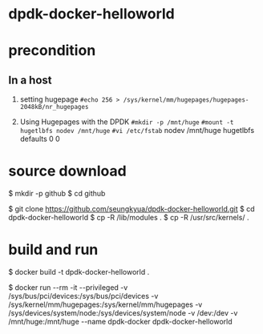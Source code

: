 # dpdk-docker-helloworld

precondition
================================
## In a host

1. setting hugepage
  `#echo 256 > /sys/kernel/mm/hugepages/hugepages-2048kB/nr_hugepages`

2. Using Hugepages with the DPDK
  `#mkdir -p /mnt/huge`
  `#mount -t hugetlbfs nodev /mnt/huge`
  `#vi /etc/fstab`
   nodev /mnt/huge hugetlbfs defaults 0 0

source download
=================================

$ mkdir -p github
$ cd github

$ git clone https://github.com/seungkyua/dpdk-docker-helloworld.git
$ cd dpdk-docker-helloworld
$ cp -R /lib/modules .
$ cp -R /usr/src/kernels/ .


build and run
======================================

$ docker build -t dpdk-docker-helloworld .

$ docker run --rm -it --privileged -v /sys/bus/pci/devices:/sys/bus/pci/devices -v /sys/kernel/mm/hugepages:/sys/kernel/mm/hugepages -v /sys/devices/system/node:/sys/devices/system/node -v /dev:/dev -v /mnt/huge:/mnt/huge --name dpdk-docker dpdk-docker-helloworld

